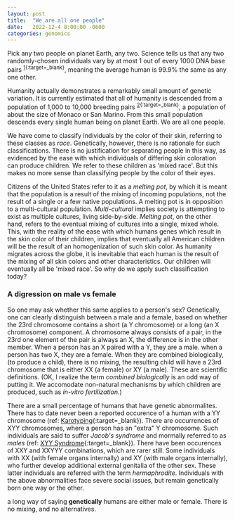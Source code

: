 ```yaml
---
layout: post
title:  "We are all one people"
date:   2022-12-4 8:00:00 -0600
categories: genomics
---
```


Pick any two people on planet Earth, any two.
Science tells us that any two randomly-chosen individuals
vary by at most 1 out of every 1000 DNA base pairs <sup>[1](https://www.ashg.org/wp-content/uploads/2019/09/genetic-variation-essay.pdf){:target=_blank}</sup>,
meaning the average human is 99.9% the same as any one other.

Humanity actually demonstrates a remarkably small amount of genetic variation.
It is currently estimated that all of humanity is descended from
a population of 1,000 to 10,000 breeding pairs <sup>[2](http://news.bbc.co.uk/2/hi/science/nature/2975862.stm){:target=_blank}</sup>, a population
of about the size of Monaco or San Marino.
From this small population descends every single human being on planet Earth.
We are all one people.

We have come to classify individuals by the color of their skin,
referring to these classes as _race_.
Genetically, however, there is no rationale for such classifications.
There is no justification for separating people in this way,
as evidenced by the ease with which individuals of differing skin coloration
can produce children.
We refer to these children as 'mixed race'.
But this makes no more sense than classifying people by the color of their eyes.

Citizens of the United States refer to it as a _melting pot_,
by which it is meant that the population is a result of the mixing
of incoming populations, not the result of a single or a few native populations.
A melting pot is in opposition to a multi-cultural population.
_Multi-cultural_ implies society is attempting to exist as multiple cultures, living side-by-side.
_Melting pot_, on the other hand, refers to the eventual mixing of cultures into a single, mixed whole.
This, with the reality of the ease with which humans genes which
result in the skin color of their children, implies that eventually
all American children will be the result of an homogenization
of such skin color.
As humanity migrates across the globe,
it is inevitable that each human is the result of the mixing of all skin colors
and other characteristics.
Our children will eventually all be 'mixed race'.
So why do we apply such classification today?

### A digression on male vs female
So one may ask whether this same applies to a person's sex?
Genetically, one can clearly distinguish between a male and a female,
based on whether the 23rd chromosome contains a short (a Y chromosome) or a long (an X chromosome) component.
A chromosome always consists of a pair, in the 23rd one element of the pair is always an X, the difference is in the other member.
When a person has an X paired with a Y, they are a male.
when a person has two X, they are a female.
When they are combined biologically, (to produce a child), there is no mixing,
the resulting child will have a 23rd chromosome that is either XX (a female) or XY (a male).
These are scientific definitions.
(OK, I realize the term _combined biologically_ is an odd way of putting it.
We accomodate non-natural mechanisms by which children are produced, such as _in-vitro fertilization_.)

There are a small percentage of humans that have genetic abnormalites.
There has to date never been a reported occurence of a human with a YY chromosome (ref: [Karotyping](https://karyotypinghub.com/are-yy-chromosomes-possible/){:target=_blank}).
There are occurrences of XYY chromosomes, where a person has an "extra" Y chromosome.
Such individuals are said to suffer _Jacob's syndrome_ and mormally referred to as _males_ (ref: [XYY Syndrome](https://rarediseases.org/rare-diseases/xyy-syndrome/){:target=_blank}).
There have been occurences of XXY and XXYYY combinations, which are rarer still.
Some individuals with XX (with female organs internally) and XY (with male organs internally), who further develop
additional external genitalia of the other sex.
These latter individuals are referred with the term _hermaphrodite_.
Individuals with the above abnormalities face severe social issues, but remain genetically born one way or the other.

a long way of saying **genetically** humans are either male or female.
There is no mixing, and no alternatives.
